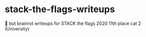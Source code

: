 # stack-the-flags-writeups
:thinking: but brainrot writeups for STACK the flags 2020
11th place cat 2 (University)